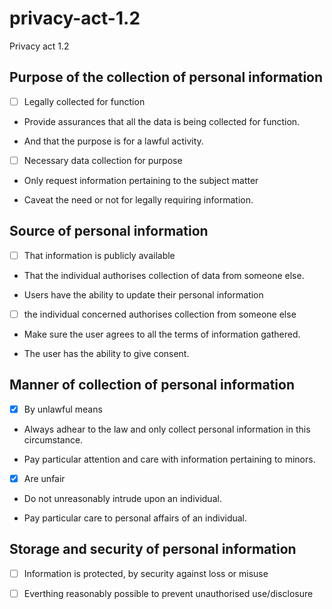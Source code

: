 # privacy-act-1.2
Privacy act 1.2
## Purpose of the collection of personal information

-[ ] Legally collected for function

* Provide assurances that all the data is being collected for function.

* And that the purpose is for a lawful activity.

-[ ] Necessary data collection for purpose

* Only request information pertaining to the subject matter

* Caveat the need or not for legally requiring information.

## Source of personal information

-[ ] That information is publicly available

* That the individual authorises collection of data from someone else.

* Users have the ability to update their personal information

-[ ] the individual concerned authorises collection from someone else

* Make sure the user agrees to all the terms of information gathered.

* The user has the ability to give consent.

## Manner of collection of personal information

-[x] By unlawful means

* Always adhear to the law and only collect personal information in this circumstance.

* Pay particular attention and care with information pertaining to minors.

-[x] Are unfair

* Do not unreasonably intrude upon an individual.

* Pay particular care to personal affairs of an individual.

## Storage and security of personal information

-[ ] Information is protected, by security against loss or misuse

-[ ] Everthing reasonably possible to prevent unauthorised use/disclosure
